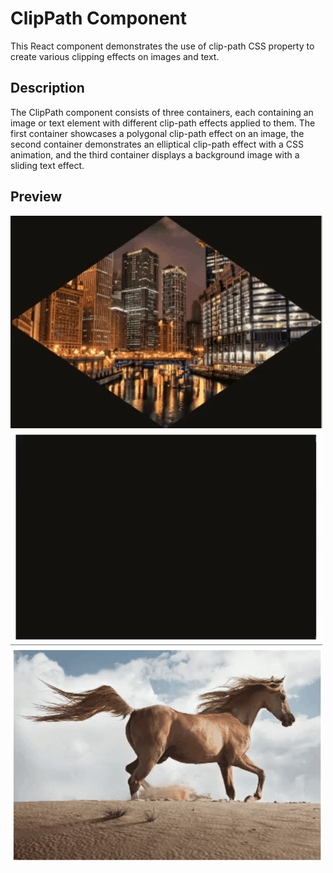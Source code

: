 # ClipPath Component

This React component demonstrates the use of clip-path CSS property to create various clipping effects on images and text.

## Description

The ClipPath component consists of three containers, each containing an image or text element with different clip-path effects applied to them. The first container showcases a polygonal clip-path effect on an image, the second container demonstrates an elliptical clip-path effect with a CSS animation, and the third container displays a background image with a sliding text effect.

## Preview

![ClipPath Component Effect 1 Preview](./pic/ClipPathEffect1.gif)
![ClipPath Component Effect 2 Preview](./pic/ClipPathEffect2.gif)
![ClipPath Component Effect 3 Preview](./pic/ClipPathEffect3.gif)

